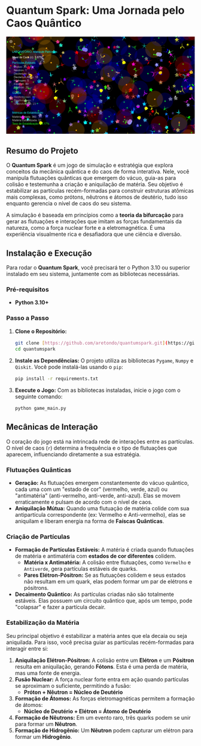 # Quantum Spark: Uma Jornada pelo Caos Quântico

![Gameplay do Quantum Spark](https://raw.githubusercontent.com/aretondo/quantumspark/main/docs/screenshot.jpg)

## Resumo do Projeto

O **Quantum Spark** é um jogo de simulação e estratégia que explora conceitos da mecânica quântica e do caos de forma interativa. Nele, você manipula flutuações quânticas que emergem do vácuo, guia-as para colisão e testemunha a criação e aniquilação de matéria. Seu objetivo é estabilizar as partículas recém-formadas para construir estruturas atômicas mais complexas, como prótons, nêutrons e átomos de deutério, tudo isso enquanto gerencia o nível de caos do seu sistema.

A simulação é baseada em princípios como a **teoria da bifurcação** para gerar as flutuações e interações que imitam as forças fundamentais da natureza, como a força nuclear forte e a eletromagnética. É uma experiência visualmente rica e desafiadora que une ciência e diversão.

## Instalação e Execução

Para rodar o **Quantum Spark**, você precisará ter o Python 3.10 ou superior instalado em seu sistema, juntamente com as bibliotecas necessárias.

### Pré-requisitos
* **Python 3.10+**

### Passo a Passo

1.  **Clone o Repositório:**
    ```bash
    git clone [https://github.com/aretondo/quantumspark.git](https://github.com/aretondo/quantumspark.git)
    cd quantumspark
    ```

2.  **Instale as Dependências:**
    O projeto utiliza as bibliotecas `Pygame`, `Numpy` e `Qiskit`. Você pode instalá-las usando o `pip`:
    ```bash
    pip install -r requirements.txt
    ```

3.  **Execute o Jogo:**
    Com as bibliotecas instaladas, inicie o jogo com o seguinte comando:
    ```bash
    python game_main.py
    ```

## Mecânicas de Interação

O coração do jogo está na intrincada rede de interações entre as partículas. O nível de caos (`r`) determina a frequência e o tipo de flutuações que aparecem, influenciando diretamente a sua estratégia.

### Flutuações Quânticas

* **Geração:** As flutuações emergem constantemente do vácuo quântico, cada uma com um "estado de cor" (vermelho, verde, azul) ou "antimatéria" (anti-vermelho, anti-verde, anti-azul). Elas se movem erraticamente e pulsam de acordo com o nível de caos.
* **Aniquilação Mútua:** Quando uma flutuação de matéria colide com sua antipartícula correspondente (ex: Vermelho e Anti-vermelho), elas se aniquilam e liberam energia na forma de **Faíscas Quânticas**.

### Criação de Partículas

* **Formação de Partículas Estáveis:** A matéria é criada quando flutuações de matéria e antimatéria com **estados de cor diferentes** colidem.
    * **Matéria x Antimatéria:** A colisão entre flutuações, como `Vermelho` e `Antiverde`, gera partículas estáveis de quarks.
    * **Pares Elétron-Pósitron:** Se as flutuações colidem e seus estados não resultam em um quark, elas podem formar um par de elétrons e pósitrons.
* **Decaimento Quântico:** As partículas criadas não são totalmente estáveis. Elas possuem um circuito quântico que, após um tempo, pode "colapsar" e fazer a partícula decair.

### Estabilização da Matéria

Seu principal objetivo é estabilizar a matéria antes que ela decaia ou seja aniquilada. Para isso, você precisa guiar as partículas recém-formadas para interagir entre si:

1.  **Aniquilação Elétron-Pósitron:** A colisão entre um **Elétron** e um **Pósitron** resulta em aniquilação, gerando **Fótons**. Esta é uma perda de matéria, mas uma fonte de energia.
2.  **Fusão Nuclear:** A força nuclear forte entra em ação quando partículas se aproximam o suficiente, permitindo a fusão:
    * **Próton + Nêutron = Núcleo de Deutério**
3.  **Formação de Átomos:** As forças eletromagnéticas permitem a formação de átomos:
    * **Núcleo de Deutério + Elétron = Átomo de Deutério**
4.  **Formação de Nêutrons:** Em um evento raro, três quarks podem se unir para formar um **Nêutron**.
5.  **Formação de Hidrogênio:** Um **Nêutron** podem capturar um elétron para formar um **Hidrogênio**.
